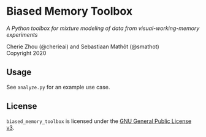 # Biased Memory Toolbox

*A Python toolbox for mixture modeling of data from visual-working-memory experiments*

Cherie Zhou (@cherieai) and Sebastiaan Mathôt (@smathot) <br />
Copyright 2020


## Usage

See `analyze.py` for an example use case.


## License

`biased_memory_toolbox` is licensed under the [GNU General Public License
v3](http://www.gnu.org/licenses/gpl-3.0.en.html).
